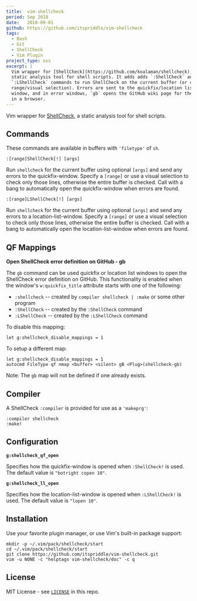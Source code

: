 ```yaml
---
title:  vim-shellcheck
period: Sep 2018
date:   2018-09-01
github: https://github.com/itspriddle/vim-shellcheck
tags:
  - Bash
  - Git
  - ShellCheck
  - Vim Plugin
project_type: oss
excerpt: |
  Vim wrapper for [ShellCheck](https://github.com/koalaman/shellcheck), a
  static analysis tool for shell scripts. It adds adds `:ShellCheck` and
  `:LShellCheck` commands to run ShellCheck on the current buffer (or custom
  range/visual selection). Errors are sent to the quickfix/location list
  window, and in error windows, `gb` opens the GitHub wiki page for the error
  in a browser.
---
```


Vim wrapper for [ShellCheck][], a static analysis tool for shell scripts.

[ShellCheck]: https://github.com/koalaman/shellcheck

## Commands

These commands are available in buffers with `'filetype'` of `sh`.

```
:[range]ShellCheck[!] [args]
```

Run `shellcheck` for the current buffer using optional `[args]` and send any
errors to the quickfix-window. Specify a `[range]` or use a visual selection
to check only those lines, otherwise the entire buffer is checked. Call with a
bang to automatically open the quickfix-window when errors are found.

```
:[range]LShellCheck[!] [args]
```

Run `shellcheck` for the current buffer using optional `[args]` and send any
errors to a location-list-window. Specify a `[range]` or use a visual
selection to check only those lines, otherwise the entire buffer is checked.
Call with a bang to automatically open the location-list-window when errors
are found.

## QF Mappings

**Open ShellCheck error definition on GitHub - gb**

The `gb` command can be used quickfix or location list windows to open the
ShellCheck error definition on GitHub. This functionality is enabled when the
window's `w:quickfix_title` attribute starts with one of the following:

- `:shellcheck` -- created by `compiler shellcheck | :make` or some other
  program
- `:ShellCheck` -- created by the `:ShellCheck` command
- `:LShellCheck` -- created by the `:LShellCheck` command

To disable this mapping:

```viml
let g:shellcheck_disable_mappings = 1
```

To setup a different map:

```viml
let g:shellcheck_disable_mappings = 1
autocmd FileType qf nmap <buffer> <silent> gB <Plug>(shellcheck-gb)
```

Note: The `gb` map will not be defined if one already exists.

## Compiler

A ShellCheck `:compiler` is provided for use as a `'makeprg'`:

```
:compiler shellcheck
:make!
```

## Configuration

**`g:shellcheck_qf_open`**

Specifies how the quickfix-window is opened when `:ShellCheck!` is used. The
default value is `"botright copen 10"`.

**`g:shellcheck_ll_open`**

Specifies how the location-list-window is opened when `:LShellCheck!` is used.
The default value is `"lopen 10"`.

## Installation

Use your favorite plugin manager, or use Vim's built-in package support:

```
mkdir -p ~/.vim/pack/shellcheck/start
cd ~/.vim/pack/shellcheck/start
git clone https://github.com/itspriddle/vim-shellcheck.git
vim -u NONE -c "helptags vim-shellcheck/doc" -c q
```

## License

MIT License - see
[`LICENSE`](https://github.com/itspriddle/vim-shellcheck/blob/master/LICENSE)
in this repo.
